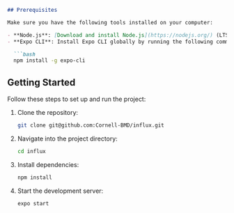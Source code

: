 ```markdown
## Prerequisites

Make sure you have the following tools installed on your computer:

- **Node.js**: [Download and install Node.js](https://nodejs.org/) (LTS version recommended).
- **Expo CLI**: Install Expo CLI globally by running the following command in your terminal:

  ```bash
  npm install -g expo-cli
  ```

## Getting Started

Follow these steps to set up and run the project:

1. Clone the repository:

   ```bash
   git clone git@github.com:Cornell-BMD/influx.git
   ```

2. Navigate into the project directory:

   ```bash
   cd influx
   ```

3. Install dependencies:

   ```bash
   npm install
   ```

4. Start the development server:

   ```bash
   expo start
   ```
```
